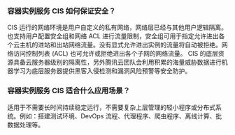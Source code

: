 ### **容器实例服务 CIS 如何保证安全？**

CIS 运行的网络环境是用户自定义的私有网络，网络层已经与其他用户逻辑隔离。也支持用户配置安全组和网络 ACL 进行流量限制，安全组可用于指定允许进出各个云主机的进站和出站网络流量。没有显式允许进出实例的流量将自动被拒绝。网络访问控制列表 (ACL) 也可允许或拒绝进出各个子网的网络流量。
CIS 的底层资源具备云服务器级别的隔离性，另外腾讯云团队会利用积累的海量威胁数据进行机器学习为底层服务器提供黑客入侵检测和漏洞风险预警等安全防护。

### **容器实例服务 CIS 适合什么应用场景？**

适用于不需要长时间持续稳定运行，不需要复杂上层管理的轻小程序或分布式系统。例如：搭建测试环境、DevOps 流程、代理程序、爬虫程序、离线计算、批数据处理等。

